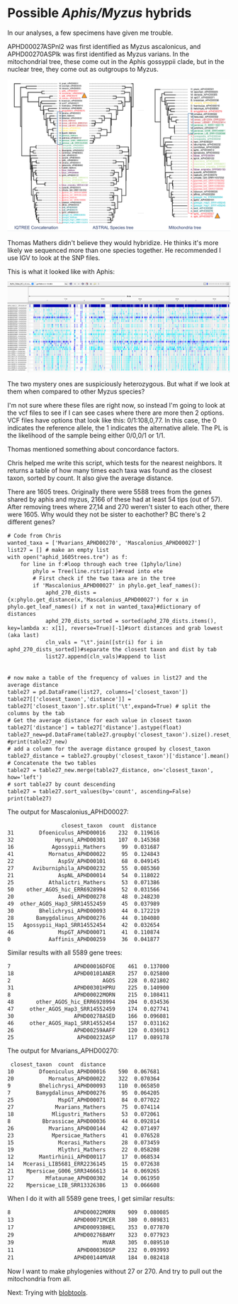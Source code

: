 # Possible *Aphis/Myzus* hybrids

In our analyses, a few specimens have given me trouble. 

APHD00027ASPnl2 was first identified as Myzus ascalonicus, and APHD00270ASPlk was first identified as Myzus varians. In the mitochondrial tree, these come out in the Aphis gossyppii clade, but in the nuclear tree, they come out as outgroups to Myzus.

![Figure of phylogenies](figs/aphis_myzus3trees.png)

Thomas Mathers didn't believe they would hybridize. He thinks it's more likely we sequenced more than one species together. He recommended I use IGV to look at the SNP files. 

This is what it looked like with Aphis:

![Figure of IGV with Aphis](figs/IGV_aphis.png)

The two mystery ones are suspiciously heterozygous. But what if we look at them when compared to other Myzus species?

I'm not sure where these files are right now, so instead I'm going to look at the vcf files to see if I can see cases where there are more then 2 options. VCF files have options that look like this: 0/1:108,0,77. In this case, the 0 indicates the reference allele, the 1 indicates the alternative allele. The PL is the likelihood of the sample being either 0/0,0/1 or 1/1.

Thomas mentioned something about concordance factors. 

Chris helped me write this script, which tests for the nearest neighbors. It returns a table of how many times each taxa was found as the closest taxon, sorted by count. It also give the average distance.

There are 1605 trees. Originally there were 5588 trees from the genes shared by aphis and myzus, 2166 of these had at least 54 tips (out of 57). After removing trees where 27,14 and 270 weren't sister to each other, there were 1605. Why would they not be sister to eachother? BC there's 2 different genes?
```
# Code from Chris
wanted_taxa = ['Mvarians_APHD00270', 'Mascalonius_APHD00027']
list27 = [] # make an empty list
with open("aphid_1605trees.tre") as f:
    for line in f:#loop through each tree (1phylo/line)
        phylo = Tree(line.rstrip())#read into ete
        # First check if the two taxa are in the tree
        if 'Mascalonius_APHD00027' in phylo.get_leaf_names():
            aphd_270_dists = {x:phylo.get_distance(x,'Mascalonius_APHD00027') for x in phylo.get_leaf_names() if x not in wanted_taxa}#dictionary of distances
            aphd_270_dists_sorted = sorted(aphd_270_dists.items(), key=lambda x: x[1], reverse=True)[-1]#sort distances and grab lowest (aka last)
            cln_vals = "\t".join([str(i) for i in aphd_270_dists_sorted])#separate the closest taxon and dist by tab
            list27.append(cln_vals)#append to list


# now make a table of the frequency of values in list27 and the average distance
table27 = pd.DataFrame(list27, columns=['closest_taxon'])
table27[['closest_taxon','distance']] = table27['closest_taxon'].str.split('\t',expand=True) # split the columns by the tab
# Get the average distance for each value in closest taxon
table27['distance'] = table27['distance'].astype(float)
table27_new=pd.DataFrame(table27.groupby('closest_taxon').size().reset_index(name='count'))
#print(table27_new)
# add a column for the average distance grouped by closest_taxon
table27_distance = table27.groupby('closest_taxon')['distance'].mean()
# Concatenate the two tables
table27 = table27_new.merge(table27_distance, on='closest_taxon', how='left')
# sort table27 by count descending
table27 = table27.sort_values(by='count', ascending=False)
print(table27)
```
The output for Mascalonius_APHD00027:
```
                 closest_taxon  count  distance
31        Dfoeniculus_APHD00016    232  0.119616
32             Hpruni_APHD00301    107  0.145368
16            Agossypii_Mathers     99  0.031687
41           Mornatus_APHD00022     95  0.124843
22              AspSV_APHD00101     68  0.049145
27      Aviburniphila_APHD00232     55  0.085360
21              AspNL_APHD00014     54  0.118022
25           Athalictri_Mathers     53  0.071386
50    other_AGOS_hic_ERR6928994     52  0.031566
20              Asedi_APHD00278     48  0.248230
49  other_AGOS_Hap3_SRR14552459     45  0.037989
30        Bhelichrysi_APHD00093     44  0.172219
28       Bamygdalinus_APHD00276     44  0.104080
15   Agossypii_Hap1_SRR14552454     42  0.032654
46              MspGT_APHD00071     41  0.110874
0            Aaffinis_APHD00259     36  0.041877
```
Similar results with all 5589 gene trees:
```                   closest_taxon  count  distance
7                    APHD00016DFOE    461  0.137000
18                   APHD00101ANER    257  0.025800
2                             AGOS    228  0.021802
31                   APHD00301HPRU    225  0.140900
8                    APHD00022MORN    215  0.108411
48       other_AGOS_hic_ERR6928994    204  0.034536
47     other_AGOS_Hap3_SRR14552459    174  0.027741
30                   APHD00278ASED    166  0.096081
46     other_AGOS_Hap1_SRR14552454    157  0.031162
26                   APHD00259AAFF    120  0.036913
25                    APHD00232ASP    117  0.089178
```
The output for Mvarians_APHD00270:
```
 closest_taxon  count  distance
10        Dfoeniculus_APHD00016    590  0.067681
20           Mornatus_APHD00022    322  0.070364
9         Bhelichrysi_APHD00093    110  0.065850
7        Bamygdalinus_APHD00276     95  0.064205
25              MspGT_APHD00071     84  0.077022
27             Mvarians_Mathers     75  0.074114
18            Mligustri_Mathers     53  0.072061
8          Bbrassicae_APHD00036     44  0.092814
26           Mvarians_APHD00144     42  0.071497
23            Mpersicae_Mathers     41  0.076528
15              Mcerasi_Mathers     28  0.073459
19              Mlythri_Mathers     22  0.058208
12        Mantirhinii_APHD00117     17  0.068534
14   Mcerasi_LIB5681_ERR2236145     15  0.072638
21    Mpersicae_G006_SRR3466613     14  0.069265
17          Mfataunae_APHD00302     14  0.061950
22    Mpersicae_LIB_SRR13326386     13  0.066608
```
When I do it with all 5589 gene trees, I get similar results:
```7                    APHD00016DFOE   1764  0.081219
8                    APHD00022MORN    909  0.080085
13                   APHD00071MCER    380  0.089831
17                   APHD00093BHEL    353  0.077870
29                   APHD00276BAMY    323  0.077923
39                            MVAR    305  0.089510
11                    APHD00036DSP    232  0.093993
21                   APHD00144MVAR    184  0.082418
```
Now I want to make phylogenies without 27 or 270. And try to pull out the mitochondria from all.

Next: Trying with [blobtools](blobtools.md).

